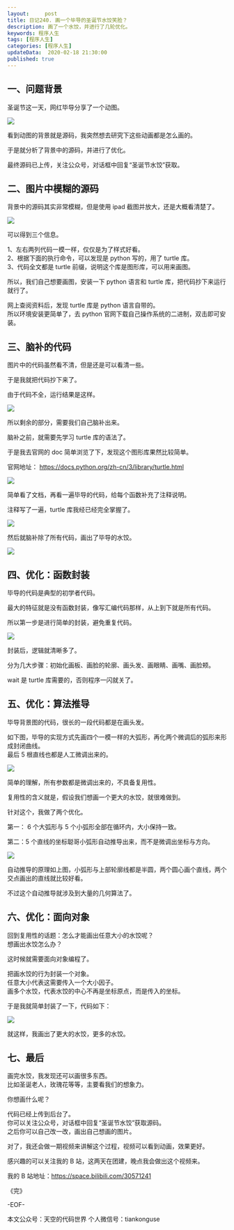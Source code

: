 ```yaml
---
layout:     post
title: 日记240. 画一个毕导的圣诞节水饺笑脸？
description: 画了一个水饺，并进行了几轮优化。
keywords: 程序人生
tags: [程序人生]
categories: [程序人生]
updateData:  2020-02-18 21:30:00
published: true
---
```



## 一、问题背景


圣诞节这一天，网红毕导分享了一个动图。  


![](http://res.tiankonguse.com/images/2021/12/26/001.gif)


看到动图的背景就是源码，我突然想去研究下这些动画都是怎么画的。  


于是就分析了背景中的源码，并进行了优化。  


最终源码已上传，关注公众号，对话框中回复“圣诞节水饺”获取。  


## 二、图片中模糊的源码


背景中的源码其实非常模糊，但是使用 ipad 截图并放大，还是大概看清楚了。  


![](http://res.tiankonguse.com/images/2021/12/26/002.png)


可以得到三个信息。  


1、左右两列代码一模一样，仅仅是为了样式好看。  
2、根据下面的执行命令，可以发现是 python 写的，用了 turtle 库。  
3、代码全文都是 turtle 前缀，说明这个库是图形库，可以用来画图。  


所以，我们自己想要画图，安装一下 python 语言和 turtle 库，把代码抄下来运行就行了。  

  
网上查阅资料后，发现 turtle 库是 python 语言自带的。  
所以环境安装更简单了，去 python 官网下载自己操作系统的二进制，双击即可安装。  


## 三、脑补的代码


图片中的代码虽然看不清，但是还是可以看清一些。  


于是我就把代码抄下来了。  


由于代码不全，运行结果是这样。  


![](http://res.tiankonguse.com/images/2021/12/26/003.png)


所以剩余的部分，需要我们自己脑补出来。  


脑补之前，就需要先学习 turtle 库的语法了。  
  
 
于是我去官网的 doc 简单浏览了下，发现这个图形库果然比较简单。  


官网地址： https://docs.python.org/zh-cn/3/library/turtle.html  


![](http://res.tiankonguse.com/images/2021/12/26/004.png)


简单看了文档，再看一遍毕导的代码，给每个函数补充了注释说明。  


注释写了一遍，turtle 库我经已经完全掌握了。  


![](http://res.tiankonguse.com/images/2021/12/26/005.png)  


然后就脑补除了所有代码，画出了毕导的水饺。  


![](http://res.tiankonguse.com/images/2021/12/26/006.png)  


## 四、优化：函数封装


毕导的代码是典型的初学者代码。  


最大的特征就是没有函数封装，像写汇编代码那样，从上到下就是所有代码。  


所以第一步是进行简单的封装，避免重复代码。  


![](http://res.tiankonguse.com/images/2021/12/26/007.png)  


封装后，逻辑就清晰多了。  


分为几大步骤：初始化画板、画脸的轮廓、画头发、画眼睛、画嘴、画脸颊。  


wait 是 turtle 库需要的，否则程序一闪就关了。  


## 五、优化：算法推导



毕导背景图的代码，很长的一段代码都是在画头发。  


如下图，毕导的实现方式先画四个一模一样的大弧形，再化两个微调后的弧形来形成封闭曲线。  
最后 5 根直线也都是人工微调出来的。  


![](http://res.tiankonguse.com/images/2021/12/26/008.png)  


简单的理解，所有参数都是微调出来的，不具备复用性。  

 
复用性的含义就是，假设我们想画一个更大的水饺，就很难做到。  



针对这个，我做了两个优化。  


第一： 6 个大弧形与 5 个小弧形全部在循环内，大小保持一致。  


第二：5 个直线的坐标聪哥小弧形自动推导出来，而不是微调出坐标与方向。  


![](http://res.tiankonguse.com/images/2021/12/26/009.png)  


自动推导的原理如上图，小弧形与上部轮廓线都是半圆，两个圆心画个直线，两个交点画出的直线就比较好看。  



不过这个自动推导就涉及到大量的几何算法了。  



## 六、优化：面向对象


回到复用性的话题：怎么才能画出任意大小的水饺呢？  
想画出水饺怎么办？  


这时候就需要面向对象编程了。  


把画水饺的行为封装一个对象。  
任意大小代表这需要传入一个大小因子。  
画多个水饺，代表水饺的中心不再是坐标原点，而是传入的坐标。  


于是我就简单封装了一下，代码如下：  


![](http://res.tiankonguse.com/images/2021/12/26/010.png)  



就这样，我画出了更大的水饺，更多的水饺。  


## 七、最后


画完水饺，我发现还可以画很多东西。  
比如圣诞老人，玫瑰花等等，主要看我们的想象力。  


你想画什么呢？  


代码已经上传到后台了。  
你可以关注公众号，对话框中回复“圣诞节水饺”获取源码。  
之后你可以自己改一改，画出自己想画的图片。  



对了，我还会做一期视频来讲解这个过程，视频可以看到动画，效果更好。  


感兴趣的可以关注我的 B 站，这两天在团建，晚点我会做出这个视频来。  


我的 B 站地址：https://space.bilibili.com/30571241  




《完》


-EOF-



本文公众号：天空的代码世界
个人微信号：tiankonguse


